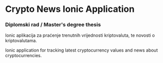# Crypto News Ionic Application

### Diplomski rad / Master's degree thesis

Ionic aplikacija za praćenje trenutnih vrijednosti kriptovaluta, te novosti o kriptovalutama.

Ionic application for tracking latest cryptocurrency values and news about cryptocurrencies.
